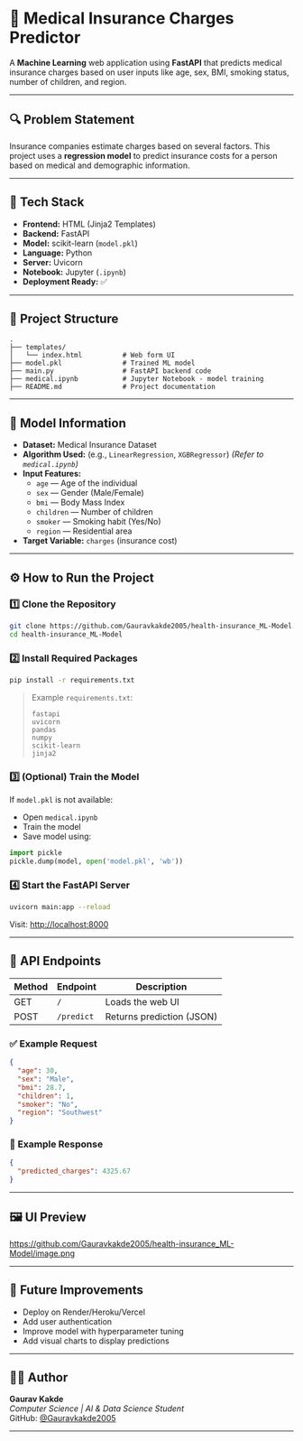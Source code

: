 # 🏥 Medical Insurance Charges Predictor

A **Machine Learning** web application using **FastAPI** that predicts medical insurance charges based on user inputs like age, sex, BMI, smoking status, number of children, and region.

---

## 🔍 Problem Statement

Insurance companies estimate charges based on several factors. This project uses a **regression model** to predict insurance costs for a person based on medical and demographic information.

---

## 🚀 Tech Stack

- **Frontend:** HTML (Jinja2 Templates)
- **Backend:** FastAPI
- **Model:** scikit-learn (`model.pkl`)
- **Language:** Python
- **Server:** Uvicorn
- **Notebook:** Jupyter (`.ipynb`)
- **Deployment Ready:** ✅

---

## 📂 Project Structure

```
.
├── templates/
│   └── index.html          # Web form UI
├── model.pkl               # Trained ML model
├── main.py                 # FastAPI backend code
├── medical.ipynb           # Jupyter Notebook - model training
├── README.md               # Project documentation
```

---

## 🧠 Model Information

- **Dataset:** Medical Insurance Dataset
- **Algorithm Used:** (e.g., `LinearRegression`, `XGBRegressor`) *(Refer to `medical.ipynb`)*
- **Input Features:**
  - `age` — Age of the individual
  - `sex` — Gender (Male/Female)
  - `bmi` — Body Mass Index
  - `children` — Number of children
  - `smoker` — Smoking habit (Yes/No)
  - `region` — Residential area
- **Target Variable:** `charges` (insurance cost)

---

## ⚙️ How to Run the Project

### 1️⃣ Clone the Repository

```bash
git clone https://github.com/Gauravkakde2005/health-insurance_ML-Model.git
cd health-insurance_ML-Model
```

### 2️⃣ Install Required Packages

```bash
pip install -r requirements.txt
```

> Example `requirements.txt`:
> ```
> fastapi
> uvicorn
> pandas
> numpy
> scikit-learn
> jinja2
> ```

### 3️⃣ (Optional) Train the Model

If `model.pkl` is not available:

- Open `medical.ipynb`
- Train the model
- Save model using:

```python
import pickle
pickle.dump(model, open('model.pkl', 'wb'))
```

### 4️⃣ Start the FastAPI Server

```bash
uvicorn main:app --reload
```

Visit: [http://localhost:8000](http://localhost:8000)

---

## 📮 API Endpoints

| Method | Endpoint   | Description               |
|--------|------------|---------------------------|
| GET    | `/`        | Loads the web UI          |
| POST   | `/predict` | Returns prediction (JSON) |

### ✅ Example Request

```json
{
  "age": 30,
  "sex": "Male",
  "bmi": 28.7,
  "children": 1,
  "smoker": "No",
  "region": "Southwest"
}
```

### 🔁 Example Response

```json
{
  "predicted_charges": 4325.67
}
```

---

## 🖼️ UI Preview
https://github.com/Gauravkakde2005/health-insurance_ML-Model/image.png



---

## 🔮 Future Improvements

- Deploy on Render/Heroku/Vercel
- Add user authentication
- Improve model with hyperparameter tuning
- Add visual charts to display predictions

---

## 🙋‍♂️ Author

**Gaurav Kakde**  
*Computer Science | AI & Data Science Student*  
GitHub: [@Gauravkakde2005](https://github.com/Gauravkakde2005)

---
